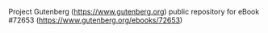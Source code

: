 Project Gutenberg (https://www.gutenberg.org) public repository
for eBook #72653 (https://www.gutenberg.org/ebooks/72653)
